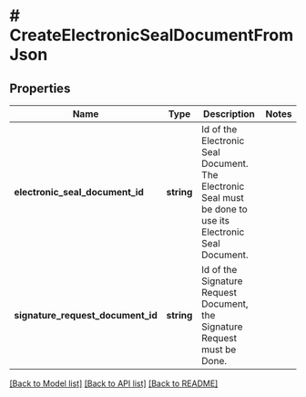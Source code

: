 # # CreateElectronicSealDocumentFromJson

## Properties

Name | Type | Description | Notes
------------ | ------------- | ------------- | -------------
**electronic_seal_document_id** | **string** | Id of the Electronic Seal Document. The Electronic Seal must be done to use its Electronic Seal Document. |
**signature_request_document_id** | **string** | Id of the Signature Request Document, the Signature Request must be Done. |

[[Back to Model list]](../../README.md#models) [[Back to API list]](../../README.md#endpoints) [[Back to README]](../../README.md)
